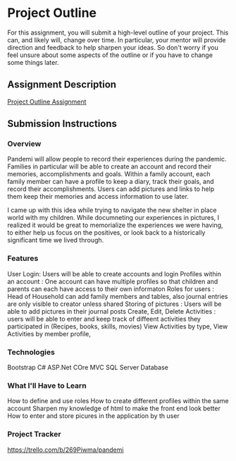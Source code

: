 # Project Outline
For this assignment, you will submit a high-level outline of your project. This can, and likely will, change over time. In particular, your mentor will provide direction and feedback to help sharpen your ideas. So don't worry if you feel unsure about some aspects of the outline or if you have to change some things later.

## Assignment Description
[Project Outline Assignment](https://education.launchcode.org/liftoff/modules/assignments/project-outline)

## Submission Instructions

### Overview
Pandemi will allow people to record their experiences during the pandemic.  Families in particular will be able to create an account and record their memories, accomplishments and goals.  Within a family account, each family member can have a profile to keep a diary, track their goals, and record their accomplishments.  Users can add pictures and links to help them keep their memories and access information to use later.  

I came up with this idea while trying to navigate the new shelter in place world with my children.  While documneting our experiences in pictures, I realized it would be great to memorialize the experiences we were having, to either help us focus on the positives, or look back to a historically significant time we lived through.
### Features
User Login: Users will be able to create accounts and login
Profiles within an account : One account can have multiple profiles so that children and parents can each have access to their own informaton
Roles for users : Head of Household can add family members and tables, also journal entries are only visible to creator unless shared
Storing of pictures : Users will be able to add pictures in their journal posts
Create, Edit, Delete Activities : users will be able to enter and keep track of diffeent activities they participated in (Recipes, books, skills, movies)
View Activities by type, View Activities by member profile, 

### Technologies
Bootstrap
C#
ASP.Net COre MVC
SQL Server Database
### What I'll Have to Learn
How to define and use roles
How to create different profiles within the same account
Sharpen my knowledge of html to make the front end look better
How to enter and store picures in the application by th user

### Project Tracker
https://trello.com/b/269Piwma/pandemi
